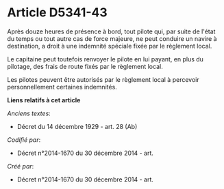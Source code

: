 # Article D5341-43

Après douze heures de présence à bord, tout pilote qui, par suite de l'état du temps ou tout autre cas de force majeure, ne
peut conduire un navire à destination, a droit à une indemnité spéciale fixée par le règlement local.

Le capitaine peut toutefois renvoyer le pilote en lui payant, en plus du pilotage, des frais de route fixés par le règlement
local.

Les pilotes peuvent être autorisés par le règlement local à percevoir personnellement certaines indemnités.

**Liens relatifs à cet article**

_Anciens textes_:

  - Décret du 14 décembre 1929 - art. 28 (Ab)

_Codifié par_:

  - Décret n°2014-1670 du 30 décembre 2014 - art.

_Créé par_:

  - Décret n°2014-1670 du 30 décembre 2014 - art.
